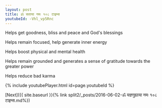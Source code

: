 ```yaml
---
layout: post
title: ॐ सताया नमः १०८ टाइम्स
youtubeId: -Vhl_vp5Rnc
---
```

 
 
Helps get goodness, bliss and peace and God's blessings
 
Helps remain focused, help generate inner energy 
 
Helps boost physical and mental health 
 
Helps remain grounded and generates a sense of gratitude towards the greater power 
 
Helps reduce bad karma
 
 
 
 


{% include youtubePlayer.html id=page.youtubeId %}
 
[Next]({{ site.baseurl }}{% link  split2/_posts/2016-06-02-ॐ यज्ञगुह्याया नमः १०८ टाइम्स.md%})
 
